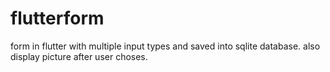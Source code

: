 # flutterform
form in flutter with multiple input types and saved into sqlite database.
also display picture after user choses.

